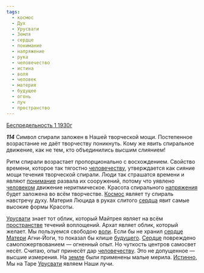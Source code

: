 ```yaml
---
tags:
  - космос
  - Дух
  - Урусвати
  - Земля
  - сердце
  - понимание
  - напряжение
  - рука
  - человечество
  - истина
  - воля
  - человек
  - материя
  - будущее
  - огонь
  - луч
  - пространство
---
```


[Беспредельность 1 1930г](/agni/1930)

___114___
Символ спирали заложен в Нашей творческой мощи. Постепенное возрастание не даёт творчеству поникнуть. Кому же явить спиральное движение, как не тем, кто объединились высшим слиянием!   

Ритм спирали возрастает пропорционально с восхождением. Свойство времени, которое так тягостно [человечеству](/tag/#человечество), утверждается как сияние мощи течения творческой спирали. Люди так страшатся времени и являют [понимание](/tag/#понимание) развала их сооружений, потому что уявлено [человеком](/tag/#человек) движение неритмическое. Красота спирального [напряжения](/tag/#напряжение) будет заложена во всём творчестве. [Космос](/tag/#космос) являет ту спираль навстречу духу. Материя Люцида в руках слитого [сердца](/tag/#[сердце](/tag/#сердце)) явит самые высокие формы Красоты.   

[Урусвати](/tag/#Урусвати) знает тот облик, который Майтрея являет на всём [пространстве](/tag/#пространство) течений воплощений. Архат являет облик, который желает. Мы пользуемся свободою [воли](/tag/#воля). Если бы не хранил [сердце](/tag/#сердце) [Матери](/tag/#материя) Агни-Йоги, то показал бы клише [будущего](/tag/#будущее). [Сердце](/tag/#сердце) повреждено самопожертвованием — огненный опыт. Но чуткость центров самосвет несёт. Считаю, опыт принесёт дар [человечеству](/tag/#человечество). Это не допущенное — высшие измерения. На [земле](/tag/#Земля) были применены малые мерила. [Истинно](/tag/#истина), Мы на Таре [Урусвати](/tag/#Урусвати) являем Наши лучи.